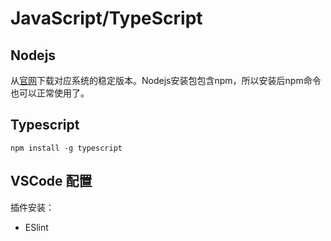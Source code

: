 # JavaScript/TypeScript

## Nodejs

从[官网](https://nodejs.org/en)下载对应系统的稳定版本。Nodejs安装包包含npm，所以安装后npm命令也可以正常使用了。

## Typescript

`npm install -g typescript`

## VSCode 配置

插件安装：
- ESlint
